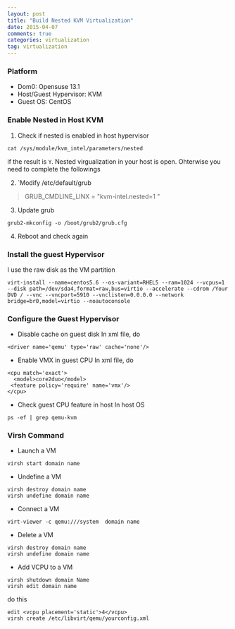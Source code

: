```yaml
---
layout: post
title: "Build Nested KVM Virtualization"
date: 2015-04-07
comments: true
categories: virtualization
tag: virtualization
---
```


### Platform
* Dom0: Opensuse 13.1
* Host/Guest Hypervisor: KVM
* Guest OS: CentOS 


### Enable Nested in Host KVM
1. Check if nested is enabled in host hypervisor

```
cat /sys/module/kvm_intel/parameters/nested
```

if the result is `Y`. Nested virgualization in your host is open. Ohterwise you need to complete the followings

2. `Modify /etc/default/grub

> GRUB_CMDLINE_LINX = "kvm-intel.nested=1 "

3. Update grub

```
grub2-mkconfig -o /boot/grub2/grub.cfg
```

4. Reboot and check again

### Install the guest Hypervisor

I use the raw disk as the VM partition
```
virt-install --name=centos5.6 --os-variant=RHEL5 --ram=1024 --vcpus=1 --disk path=/dev/sda4,format=raw,bus=virtio --accelerate --cdrom /Your DVD / --vnc --vncport=5910 --vnclisten=0.0.0.0 --network bridge=br0,model=virtio --noautoconsole

```

### Configure the Guest Hypervisor

* Disable cache on guest disk
In xml file, do
```
<driver name='qemu' type='raw' cache='none'/>
```

* Enable VMX in guest CPU
In xml file, do
```
<cpu match='exact'>
  <model>core2duo</model>
 <feature policy='require' name='vmx'/>
</cpu>
```

* Check guest CPU feature in host
In host OS

```
ps -ef | grep qemu-kvm
```

### Virsh Command

* Launch a VM

```
virsh start domain name
```

* Undefine a VM

```
virsh destroy domain name
virsh undefine domain name
```

* Connect a VM

```
virt-viewer -c qemu:///system  domain name
```

* Delete a VM

```
virsh destroy domain name
virsh undefine domain name
```

* Add VCPU to a VM

```
virsh shutdown domain Name
virsh edit domain name
```
do this
```
edit <vcpu placement='static'>4</vcpu>
virsh create /etc/libvirt/qemu/yourconfig.xml
```
